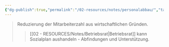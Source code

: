```yaml
---
{"dg-publish":true,"permalink":"/02-resources/notes/personalabbau/","tags":["betriebsrat/information","beschäftigung"],"noteIcon":"","updated":"2025-08-26T16:35:24.508+02:00"}
---
```


>Reduzierung der Mitarbeiterzahl aus wirtschaftlichen Gründen.
>>[[02 - RESOURCES/Notes/Betriebsrat\|Betriebsrat]] kann Sozialplan aushandeln - Abfindungen und Unterstützung.